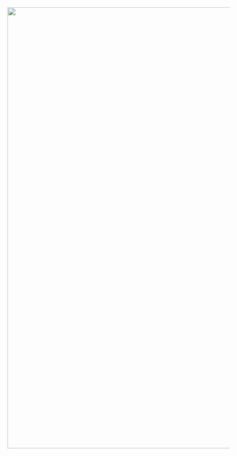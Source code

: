 <img src="https://raw.githubusercontent.com/samyk/samyk/main/.../c.svg" width="1000px" height="1000px">
